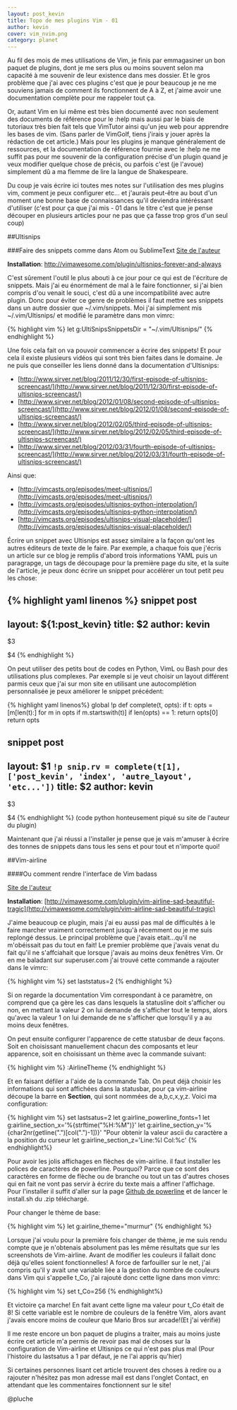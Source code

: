 ```yaml
---
layout: post_kevin
title: Topo de mes plugins Vim - 01
author: kevin
cover: vim_nvim.png
category: planet
---
```


Au fil des mois de mes utilisations de Vim, je finis par emmagasiner un bon paquet de plugins, dont je me sers plus ou moins souvent selon ma capacité à me souvenir de leur existence dans mes dossier. Et le gros problème que j'ai avec ces plugins c'est que je pour beaucoup je ne me souviens jamais de comment ils fonctionnent de A à Z, et j'aime avoir une documentation complète pour me rappeler tout ça.

<!--break-->

Or, autant Vim en lui même est très bien documenté avec non seulement des documents de référence pour le :help mais aussi par le biais de tutoriaux très bien fait tels que VimTutor ainsi qu'un jeu web pour apprendre les bases de vim. (Sans parler de VimGolf, tiens j'irais y jouer après la rédaction de cet article.) Mais pour les plugins je manque généralement de ressources, et la documentation de référence fournie avec le :help ne me suffit pas pour me souvenir de la configuration précise d'un plugin quand je veux modifier quelque chose de précis, ou parfois c'est (je l'avoue) simplement dû a ma flemme de lire la langue de Shakespeare.

Du coup je vais écrire ici toutes mes notes sur l'utilisation des mes plugins vim, comment je peux configurer etc... et j'aurais peut-être au bout d'un moment une bonne base de connaissances qu'il deviendra intéréssant d'utiliser (c'est pour ça que j'ai mis - 01 dans le titre c'est que je pense découper en plusieurs articles pour ne pas que ça fasse trop gros d'un seul coup)

##Ultisnips

###Faire des snippets comme dans Atom ou SublimeText
[Site de l'auteur](www.sirver.net)

**Installation**: http://vimawesome.com/plugin/ultisnips-forever-and-always

C'est sûrement l'outil le plus abouti à ce jour pour ce qui est de l'écriture de snippets. Mais j'ai eu énormément de mal à le faire fonctionner, si j'ai bien compris d'ou venait le souci, c'est dû a une incompatibilité avec autre plugin.
Donc pour éviter ce genre de problèmes il faut mettre ses snippets dans un autre dossier que ~/.vim/snippets. Moi j'ai simplement mis ~/.vim/Ultisnips/ et modifié le paramètre dans mon vimrc:

{% highlight vim %}
let g:UltiSnipsSnippetsDir = "~/.vim/Ultisnips/"
{% endhighlight %}

Une fois cela fait on va pouvoir commencer a écrire des snippets! Et pour cela il existe plusieurs vidéos qui sont très bien faites dans le domaine. Je ne puis que conseiller les liens donné dans la documentation d'Ultisnips:

* [http://www.sirver.net/blog/2011/12/30/first-episode-of-ultisnips-screencast/](http://www.sirver.net/blog/2011/12/30/first-episode-of-ultisnips-screencast/)
* [http://www.sirver.net/blog/2012/01/08/second-episode-of-ultisnips-screencast/](http://www.sirver.net/blog/2012/01/08/second-episode-of-ultisnips-screencast/)
* [http://www.sirver.net/blog/2012/02/05/third-episode-of-ultisnips-screencast/](http://www.sirver.net/blog/2012/02/05/third-episode-of-ultisnips-screencast/)
* [http://www.sirver.net/blog/2012/03/31/fourth-episode-of-ultisnips-screencast/](http://www.sirver.net/blog/2012/03/31/fourth-episode-of-ultisnips-screencast/)

Ainsi que:

* [http://vimcasts.org/episodes/meet-ultisnips/](http://vimcasts.org/episodes/meet-ultisnips/)
* [http://vimcasts.org/episodes/ultisnips-python-interpolation/](http://vimcasts.org/episodes/ultisnips-python-interpolation/)
* [http://vimcasts.org/episodes/ultisnips-visual-placeholder/](http://vimcasts.org/episodes/ultisnips-visual-placeholder/)

Écrire un snippet avec Ultisnips est assez similaire a la façon qu'ont les autres éditeurs de texte de le faire. Par exemple, a chaque fois que j'écris un article sur ce blog je remplis d'abord trois informations YAML puis un paragrapge, un tags de découpage pour la première page du site, et la suite de l'article, je peux donc écrire un snippet pour accélérer un tout petit peu les chose:

{% highlight yaml linenos %}
snippet post
---
layout: ${1:post_kevin}
title: $2
author: kevin
---

$3

<!--break-->

$4
{% endhighlight %}

On peut utiliser des petits bout de codes en Python, VimL ou Bash pour des utilisations plus complexes. Par exemple si je veut choisir un layout différent parmis ceux que j'ai sur mon site en utilisant une autocomplétion personnalisée je peux améliorer le snippet précédent:

{% highlight yaml linenos%}
global !p
def complete(t, opts):
  if t:
    opts = [m[len(t):] for m in opts if m.startswith(t)]
  if len(opts) == 1:
    return opts[0]
  return opts

snippet post
---
layout: $1 `!p snip.rv = complete(t[1], ['post_kevin', 'index', 'autre_layout', 'etc...'])`
title: $2
author: kevin
---

$3

<!--break-->

$4
{% endhighlight %}
(code python honteusement piqué su site de l'auteur du plugin)

Maintenant que j'ai réussi a l'installer je pense que je vais m'amuser à écrire des tonnes de snippets dans tous les sens et pour tout et n'importe quoi!

##Vim-airline

####Ou comment rendre l'interface de Vim badass

[Site de l'auteur](http://bling.github.io/)

**Installation**: [http://vimawesome.com/plugin/vim-airline-sad-beautiful-tragic](http://vimawesome.com/plugin/vim-airline-sad-beautiful-tragic)

J'aime beaucoup ce plugin, mais j'ai eu aussi pas mal de difficultés à le faire marcher vraiment correctement jusqu'à récemment ou je me suis replongé dessus.
Le principal problème que  j'avais etait...qu'il ne m'obéissait pas du tout en fait! Le premier problème que j'avais venat du fait qu'il ne s'affciahait que lorsque j'avais au moins deux fenêtres Vim. Or en me baladant sur superuser.com j'ai trouvé cette commande a rajouter dans le vimrc:

{% highlight vim %}
set laststatus=2
{% endhighlight %}

Si on regarde la documentation Vim correspondant à ce paramètre, on comprend que ça gère les cas dans lesquels la statusline doit s'afficher ou non, en mettant la valeur 2 on lui demande de s'afficher tout le temps, alors qu'avec la valeur 1 on lui demande de ne s'afficher que lorsqu'il y a au moins deux fenêtres.

On peut ensuite configurer l'apparence de cette statusbar de deux façons. Soit en choisissant manuellement chacun des composants et leur apparence, soit en choisissant un thème avec la commande suivant:

{% highlight vim %}
:AirlineTheme
{% endhighlight %}

Et en faisant défiler a l'aide de la commande Tab.
On peut déjà choisir les informations qui sont affichées dans la statusbar, pour ça vim-airline découpe la barre en **Section**, qui sont nommées de a,b,c,x,y,z. Voici ma configuration:

{% highlight vim %}
set lastsatus=2
let g:airline_powerline_fonts=1
let g:airline_section_x='%{strftime("%H:%M")}'
let g:airline_section_y='%{char2nr(getline(".")[col(".")-1])}' "Pour obtenir la valeur ascii du caractère a la position du curseur
let g:airline_section_z='Line:%l Col:%c'
{% endhighlight%}

Pour avoir les jolis affichages en flèches de vim-airline. il faut installer les polices de caractères de powerline. Pourquoi? Parce que ce sont des caractères en forme de flèche ou de branche ou tout un tas d'autres choses qui en fait ne vont pas servir à écrire du texte mais a affiner l'affichage. Pour l'installer il suffit d'aller sur la page [Github de powerline](https://github.com/powerline/fonts) et de lancer le install.sh du .zip téléchargé.

Pour changer le thème de base:

{% highlight vim %}
let g:airline_theme="murmur"
{% endhighlight %}

Lorsque j'ai voulu pour la première fois changer de thème, je me suis rendu compte que je n'obtenais absolument pas les même résultats que sur les screenshots de Vim-airline. Avant de modifier les couleurs il fallait donc déjà qu'elles soient fonctionnelles! A force de farfouiller sur le net, j'ai compris qu'il y avait une variable liée a la gestion du nombre de couleurs dans Vim qui s'appelle t_Co, j'ai rajouté donc cette ligne dans mon vimrc:

{% highlight vim %}
set t_Co=256
{% endhighlight%}

Et victoire ça marche! En fait avant cette ligne ma valeur pour t_Co était de 8! Si cette variable est le nombre de couleurs de la fenêtre Vim, alors avant j'avais encore moins de couleur que Mario Bros sur arcade!(Et j'ai vérifié)

Il me reste encore un bon paquet de plugins a traiter, mais au moins juste écrire cet article m'a permis de revoir pas mal de choses sur la configuration de Vim-airline et Ultisnips ce qui n'est pas plus mal (Pour l'histoire du lastsatus a 1 par défaut, je ne l'ai appris qu'hier)

Si certaines personnes lisant cet article trouvent des choses à redire ou a rajouter n'hésitez pas mon adresse mail est dans l'onglet Contact, en attendant que les commentaires fonctionnent sur le site!

@pluche
